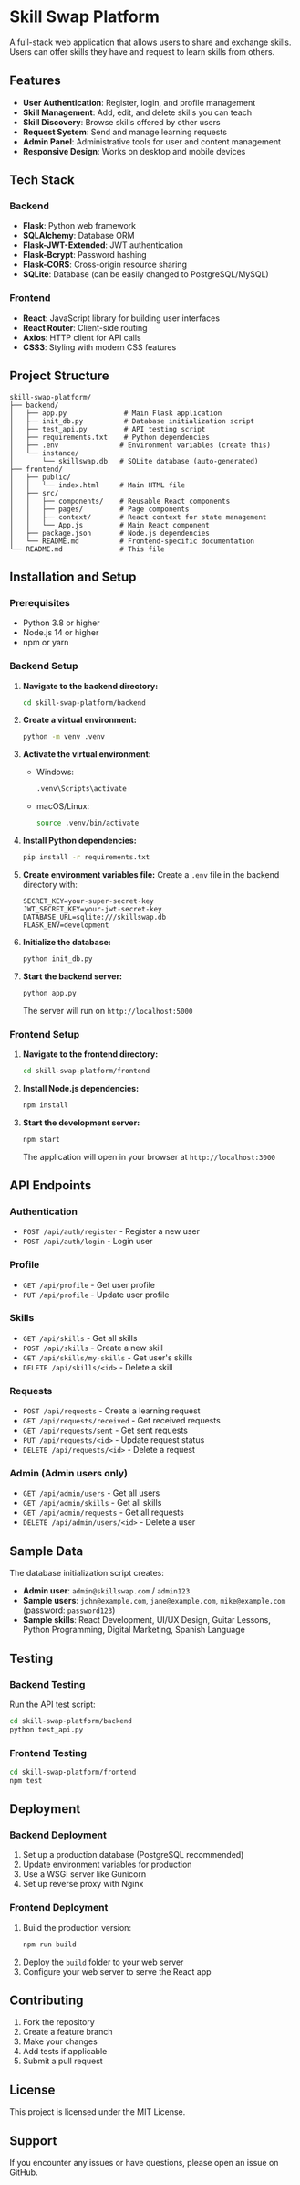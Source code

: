 # Skill Swap Platform

A full-stack web application that allows users to share and exchange skills. Users can offer skills they have and request to learn skills from others.

## Features

- **User Authentication**: Register, login, and profile management
- **Skill Management**: Add, edit, and delete skills you can teach
- **Skill Discovery**: Browse skills offered by other users
- **Request System**: Send and manage learning requests
- **Admin Panel**: Administrative tools for user and content management
- **Responsive Design**: Works on desktop and mobile devices

## Tech Stack

### Backend
- **Flask**: Python web framework
- **SQLAlchemy**: Database ORM
- **Flask-JWT-Extended**: JWT authentication
- **Flask-Bcrypt**: Password hashing
- **Flask-CORS**: Cross-origin resource sharing
- **SQLite**: Database (can be easily changed to PostgreSQL/MySQL)

### Frontend
- **React**: JavaScript library for building user interfaces
- **React Router**: Client-side routing
- **Axios**: HTTP client for API calls
- **CSS3**: Styling with modern CSS features

## Project Structure

```
skill-swap-platform/
├── backend/
│   ├── app.py              # Main Flask application
│   ├── init_db.py          # Database initialization script
│   ├── test_api.py         # API testing script
│   ├── requirements.txt    # Python dependencies
│   ├── .env               # Environment variables (create this)
│   └── instance/
│       └── skillswap.db   # SQLite database (auto-generated)
├── frontend/
│   ├── public/
│   │   └── index.html     # Main HTML file
│   ├── src/
│   │   ├── components/    # Reusable React components
│   │   ├── pages/         # Page components
│   │   ├── context/       # React context for state management
│   │   └── App.js         # Main React component
│   ├── package.json       # Node.js dependencies
│   └── README.md          # Frontend-specific documentation
└── README.md              # This file
```

## Installation and Setup

### Prerequisites
- Python 3.8 or higher
- Node.js 14 or higher
- npm or yarn

### Backend Setup

1. **Navigate to the backend directory:**
   ```bash
   cd skill-swap-platform/backend
   ```

2. **Create a virtual environment:**
   ```bash
   python -m venv .venv
   ```

3. **Activate the virtual environment:**
   - Windows:
     ```bash
     .venv\Scripts\activate
     ```
   - macOS/Linux:
     ```bash
     source .venv/bin/activate
     ```

4. **Install Python dependencies:**
   ```bash
   pip install -r requirements.txt
   ```

5. **Create environment variables file:**
   Create a `.env` file in the backend directory with:
   ```
   SECRET_KEY=your-super-secret-key
   JWT_SECRET_KEY=your-jwt-secret-key
   DATABASE_URL=sqlite:///skillswap.db
   FLASK_ENV=development
   ```

6. **Initialize the database:**
   ```bash
   python init_db.py
   ```

7. **Start the backend server:**
   ```bash
   python app.py
   ```
   The server will run on `http://localhost:5000`

### Frontend Setup

1. **Navigate to the frontend directory:**
   ```bash
   cd skill-swap-platform/frontend
   ```

2. **Install Node.js dependencies:**
   ```bash
   npm install
   ```

3. **Start the development server:**
   ```bash
   npm start
   ```
   The application will open in your browser at `http://localhost:3000`

## API Endpoints

### Authentication
- `POST /api/auth/register` - Register a new user
- `POST /api/auth/login` - Login user

### Profile
- `GET /api/profile` - Get user profile
- `PUT /api/profile` - Update user profile

### Skills
- `GET /api/skills` - Get all skills
- `POST /api/skills` - Create a new skill
- `GET /api/skills/my-skills` - Get user's skills
- `DELETE /api/skills/<id>` - Delete a skill

### Requests
- `POST /api/requests` - Create a learning request
- `GET /api/requests/received` - Get received requests
- `GET /api/requests/sent` - Get sent requests
- `PUT /api/requests/<id>` - Update request status
- `DELETE /api/requests/<id>` - Delete a request

### Admin (Admin users only)
- `GET /api/admin/users` - Get all users
- `GET /api/admin/skills` - Get all skills
- `GET /api/admin/requests` - Get all requests
- `DELETE /api/admin/users/<id>` - Delete a user

## Sample Data

The database initialization script creates:
- **Admin user**: `admin@skillswap.com` / `admin123`
- **Sample users**: `john@example.com`, `jane@example.com`, `mike@example.com` (password: `password123`)
- **Sample skills**: React Development, UI/UX Design, Guitar Lessons, Python Programming, Digital Marketing, Spanish Language

## Testing

### Backend Testing
Run the API test script:
```bash
cd skill-swap-platform/backend
python test_api.py
```

### Frontend Testing
```bash
cd skill-swap-platform/frontend
npm test
```

## Deployment

### Backend Deployment
1. Set up a production database (PostgreSQL recommended)
2. Update environment variables for production
3. Use a WSGI server like Gunicorn
4. Set up reverse proxy with Nginx

### Frontend Deployment
1. Build the production version:
   ```bash
   npm run build
   ```
2. Deploy the `build` folder to your web server
3. Configure your web server to serve the React app

## Contributing

1. Fork the repository
2. Create a feature branch
3. Make your changes
4. Add tests if applicable
5. Submit a pull request

## License

This project is licensed under the MIT License.

## Support

If you encounter any issues or have questions, please open an issue on GitHub. 